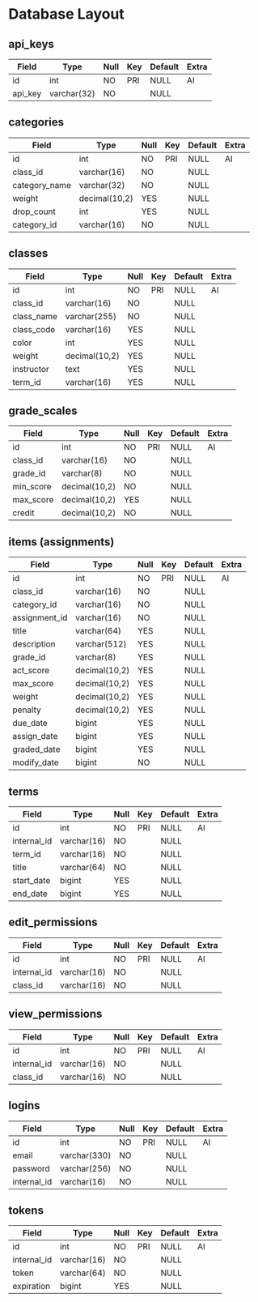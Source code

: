 # Database Layout

## api_keys
Field   | Type        | Null | Key | Default | Extra |
------- | ----------- | ---- | --- | ------- | ----- |
id      | int         | NO   | PRI | NULL    | AI    |
api_key | varchar(32) | NO   |     | NULL    |       |

## categories

Field         | Type          | Null | Key | Default | Extra |
------------- | ------------- | ---- | --- | ------- | ----- |
id            | int           | NO   | PRI | NULL    | AI    |
class_id      | varchar(16)   | NO   |     | NULL    |       |
category_name | varchar(32)   | NO   |     | NULL    |       |
weight        | decimal(10,2) | YES  |     | NULL    |       |
drop_count    | int           | YES  |     | NULL    |       |
category_id   | varchar(16)   | NO   |     | NULL    |       |

## classes
Field         | Type          | Null | Key | Default | Extra |
------------- | ------------- | ---- | --- | ------- | ----- |
id            | int           | NO   | PRI | NULL    | AI    |
class_id      | varchar(16)   | NO   |     | NULL    |       |
class_name    | varchar(255)  | NO   |     | NULL    |       |
class_code    | varchar(16)   | YES  |     | NULL    |       |
color         | int           | YES  |     | NULL    |       |
weight        | decimal(10,2) | YES  |     | NULL    |       |
instructor    | text          | YES  |     | NULL    |       |
term_id       | varchar(16)   | YES  |     | NULL    |       |

## grade_scales
Field         | Type          | Null | Key | Default | Extra |
------------- | ------------- | ---- | --- | ------- | ----- |
id            | int           | NO   | PRI | NULL    | AI    |
class_id      | varchar(16)   | NO   |     | NULL    |       |
grade_id      | varchar(8)    | NO   |     | NULL    |       |
min_score     | decimal(10,2) | NO   |     | NULL    |       |
max_score     | decimal(10,2) | YES  |     | NULL    |       |
credit        | decimal(10,2) | NO   |     | NULL    |       |

## items (assignments)
Field         | Type          | Null | Key | Default | Extra |
------------- | ------------- | ---- | --- | ------- | ----- |
id            | int           | NO   | PRI | NULL    | AI    |
class_id      | varchar(16)   | NO   |     | NULL    |       |
category_id   | varchar(16)   | NO   |     | NULL    |       |
assignment_id | varchar(16)   | NO   |     | NULL    |       |
title         | varchar(64)   | YES  |     | NULL    |       |
description   | varchar(512)  | YES  |     | NULL    |       |
grade_id      | varchar(8)    | YES  |     | NULL    |       |
act_score     | decimal(10,2) | YES  |     | NULL    |       |
max_score     | decimal(10,2) | YES  |     | NULL    |       |
weight        | decimal(10,2) | YES  |     | NULL    |       |
penalty       | decimal(10,2) | YES  |     | NULL    |       |
due_date      | bigint        | YES  |     | NULL    |       |
assign_date   | bigint        | YES  |     | NULL    |       |
graded_date   | bigint        | YES  |     | NULL    |       |
modify_date   | bigint        | NO   |     | NULL    |       |

## terms
Field         | Type          | Null | Key | Default | Extra |
------------- | ------------- | ---- | --- | ------- | ----- |
id            | int           | NO   | PRI | NULL    | AI    |
internal_id   | varchar(16)   | NO   |     | NULL    |       |
term_id       | varchar(16)   | NO   |     | NULL    |       |
title         | varchar(64)   | NO   |     | NULL    |       |
start_date    | bigint        | YES  |     | NULL    |       |
end_date      | bigint        | YES  |     | NULL    |       |

## edit_permissions
Field         | Type          | Null | Key | Default | Extra |
------------- | ------------- | ---- | --- | ------- | ----- |
id            | int           | NO   | PRI | NULL    | AI    |
internal_id   | varchar(16)   | NO   |     | NULL    |       |
class_id      | varchar(16)   | NO   |     | NULL    |       |

## view_permissions
Field         | Type          | Null | Key | Default | Extra |
------------- | ------------- | ---- | --- | ------- | ----- |
id            | int           | NO   | PRI | NULL    | AI    |
internal_id   | varchar(16)   | NO   |     | NULL    |       |
class_id      | varchar(16)   | NO   |     | NULL    |       |

## logins
Field         | Type          | Null | Key | Default | Extra |
------------- | ------------- | ---- | --- | ------- | ----- |
id            | int           | NO   | PRI | NULL    | AI    |
email         | varchar(330)  | NO   |     | NULL    |       |
password      | varchar(256)  | NO   |     | NULL    |       |
internal_id   | varchar(16)   | NO   |     | NULL    |       |

## tokens
Field         | Type          | Null | Key | Default | Extra |
------------- | ------------- | ---- | --- | ------- | ----- |
id            | int           | NO   | PRI | NULL    | AI    |
internal_id   | varchar(16)   | NO   |     | NULL    |       |
token         | varchar(64)   | NO   |     | NULL    |       |
expiration    | bigint        | YES  |     | NULL    |       |
